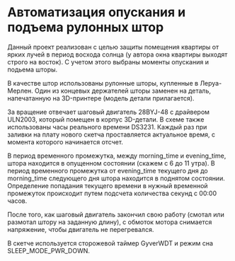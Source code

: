 # Автоматизация опускания и подъема рулонных штор

Данный проект реализован с целью защиты помещения квартиры от ярких лучей в период восхода солнца (у автора 
окна квартиры выходят строго на восток). С учетом этого выбраны моменты опускания и подьема шторы.

В качестве штор использованы рулонные шторы, купленные в Леруа-Мерлен. Один из концевых держателей шторы
заменен на деталь, напечатанную на 3D-принтере (модель детали прилагается).

За вращение отвечает шаговый двигатель 28BYJ-48 с драйвером ULN2003, который помещен в корпус 3D-детали.
В схеме также использованы часы реального времени DS3231. Каждый раз при заливки на плату нового 
скетча проставляется актуальное время, с момента которого начинается отсчет.

В период временного промежутка, между morning_time и evening_time, штора находится в опущенном 
состоянии (скажем с 6 до 11 утра). В период временного  промежутка от evening_time текущего 
дня до morning_time следующего дня штора находится в поднятом состоянии. Определение попадания текущего 
времени в нужный временной промежуток происходит путем подсчета количества секунд с 00:00 часов.

После того, как шаговый двигатель закончил свою работу (смотал или размотал штору на заданную длину), с обмоток
мотора снимается напряжение, чтобы двигатель не перегревался.

В скетче используется сторожевой таймер GyverWDT и режим сна SLEEP_MODE_PWR_DOWN.

